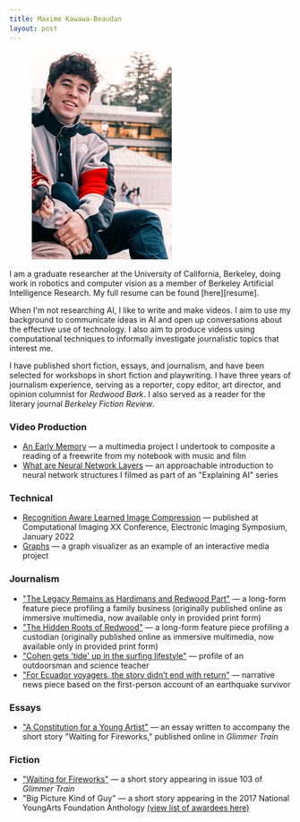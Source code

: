```yaml
---
title: Maxime Kawawa-Beaudan
layout: post
---
```

<figure>
  <img alt="Maxime" src="/assets/images/headshot.jpg" width="250"/> 
</figure>
I am a graduate researcher at the University of California, Berkeley, doing work in robotics and computer vision as a member of Berkeley Artificial Intelligence Research. My full resume can be found [here][resume].

When I'm not researching AI, I like to write and make videos. I aim to use my background to communicate ideas in AI and open up conversations about the effective use of technology. I also aim to produce videos using computational techniques to informally investigate journalistic topics that interest me.

I have published short fiction, essays, and journalism, and have been selected for workshops in short fiction and playwriting. I have three years of journalism experience, serving as a reporter, copy editor, art director, and opinion columnist for _Redwood Bark_. I also served as a reader for the literary journal _Berkeley Fiction Review_.

<h3> Video Production </h3>
<ul>
  <li><a href="https://youtu.be/qUAGxEM5G9g">An Early Memory</a> — a multimedia project I undertook to composite a reading of a freewrite from my notebook with music and film </li>
  <li><a href="https://youtu.be/5tGzJV4T0tQ">What are Neural Network Layers</a> — an approachable introduction to neural network structures I filmed as part of an "Explaining AI" series </li>
  </ul>
  
  <h3> Technical </h3>
  <ul>
    <li>
      <a href="https://arxiv.org/abs/2202.00198">Recognition Aware Learned Image Compression</a> — published at Computational Imaging XX Conference, Electronic Imaging Symposium, January 2022
      </li>
    <li>
      <a href="https://maximejkb.github.io/graphs/">Graphs</a> — a graph visualizer as an example of an interactive media project
      </li>
    </ul>

<h3> Journalism </h3>
<ul>
  <li><a href="https://issuu.com/redwoodbark/docs/merged__17_/12">"The Legacy Remains as Hardimans and Redwood Part"</a> — a long-form feature piece profiling a family business (originally published online as immersive multimedia, now available only in provided print form)</li>
  <li><a href="https://issuu.com/redwoodbark/docs/september2016/14">"The Hidden Roots of Redwood"</a> — a long-form feature piece profiling a custodian (originally published online as immersive multimedia, now available only in provided print form)</li>
  <li><a href="https://redwoodbark.org/33969/culture/cohen-surfing-lifestyle/">"Cohen gets 'tide' up in the surfing lifestyle"</a> — profile of an outdoorsman and science teacher</li>
  <li><a href="https://redwoodbark.org/27885/culture/ecuador-voyagers-story-didnt-end-return/">"For Ecuador voyagers, the story didn’t end with return"</a> — narrative news piece based on the first-person account of an earthquake survivor </li>
  </ul>

<h3> Essays </h3>
<ul>
  <li><a href="http://www.glimmertrain.com/bulletins/essays/b132beaudan.php">"A Constitution for a Young Artist"</a> — an essay written to accompany the short story "Waiting for Fireworks," published online in <em>Glimmer Train</em> </li>
  </ul>

<h3> Fiction </h3>
<ul>
  <li><a href="https://www.amazon.com/dp/1595530525/ref=cm_sw_em_r_mt_dp_S8E4T2M8YJCPQNS16920">"Waiting for Fireworks"</a> — a short story appearing in issue 103 of <em>Glimmer Train</em> </li>
  <li>"Big Picture Kind of Guy" — a short story appearing in the 2017 National YoungArts Foundation Anthology <a href="https://youngarts.org/wp-content/uploads/2021/06/2017-youngarts-winners-award-level.pdf">(view list of awardees here)</a></li>
  </ul>


[resume]: /assets/resume.pdf
